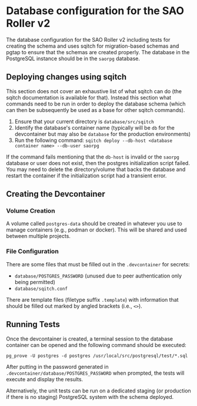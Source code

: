 # Database configuration for the SAO Roller v2

The database configuration for the SAO Roller v2 including tests for creating the schema and uses
sqitch for migration-based schemas and pgtap to ensure that the schemas are created properly. The
database in the PostgreSQL instance should be in the `saorpg` database.

## Deploying changes using sqitch

This section does not cover an exhaustive list of what sqitch can do (the sqitch documentation is
available for that). Instead this section what commands need to be run in order to deploy the
database schema (which can then be subsequently be used as a base for other sqitch commands).

1. Ensure that your current directory is `database/src/sqitch`
2. Identify the database's container name (typically will be `db` for the devcontainer but may also
    be `database` for the production environments)
3. Run the following command: `sqitch deploy --db-host <database container name> --db-user saorpg`

If the command fails mentioning that the `db-host` is invalid or the `saorpg` database or user does
not exist, then the postgres initialization script failed. You may need to delete the
directory/volume that backs the database and restart the container if the initialization script had
a transient error.

## Creating the Devcontainer

### Volume Creation

A volume called `postgres-data` should be created in whatever you use to manage containers (e.g.,
podman or docker). This will be shared and used between multiple projects.

### File Configuration

There are some files that must be filled out in the `.devcontainer` for secrets:

* `database/POSTGRES_PASSWORD` (unused due to peer authentication only being permitted)
* `database/sqitch.conf`

There are template files (filetype suffix `.template`) with information that should be filled out
marked by angled brackets (i.e., `<>`).

## Running Tests

Once the devcontainer is created, a terminal session to the database container can be opened and the
following command should be executed:

`pg_prove -U postgres -d postgres /usr/local/src/postgresql/test/*.sql`

After putting in the password generated in `.devcontainer/database/POSTGRES_PASSWORD` when prompted,
the tests will execute and display the results.

Alternatively, the unit tests can be run on a dedicated staging (or production if there is no
staging) PostgreSQL system with the schema deployed.
